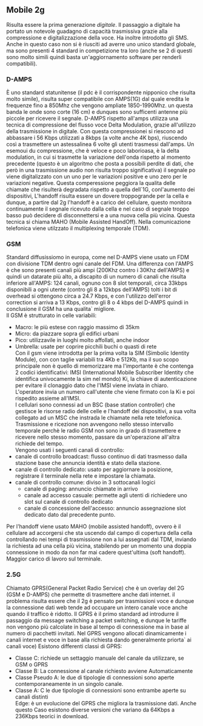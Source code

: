 ## Mobile 2g
Risulta essere la prima generazione _digitale_. Il passaggio a digitale ha portato un notevole guadagno di capacità trasmissiva grazie alla compressione e digitalizzazione della voce. Ha inoltre introdotto gli SMS.<br>
Anche in questo caso non si è riusciti ad averre uno unico standard globale, ma sono presenti 4 standard in competizione tra loro (anche se 2 di questi sono molto simili quindi basta un'aggiornamento software per renderli compatibili).

### D-AMPS
È uno standard statunitense (il pdc è il corrispondente nipponico che risulta molto simile), risulta super compatibile con AMPS(1G) dal quale eredita le frequenze fino a 850Mhz che vengono ampliate 1850-1990Mhz. un questa banda le onde sono corte (16 cm) e dunques sono sufficenti antenne più piccole per ricevere il segnale. D-AMPS rispetto all'amps utilizza una tecnica di compressione del flusso voce Delta Modulation, grazie all'utilizzo della trasmissione in digitale. Con questa compressionei si riescono ad abbassare i 56 Kbps utilizzati a 8kbps (a volte anche 4K    bps), riuscendo così a trasmettere un astessalinea 6 volte gli utenti trasmessi dall'amps. Un esemoui du compressione, che è veloce e poco laborioasa, è la delta modulation, in cui si trasmette la variazione dell'onda rispetto al momento precedente (questo è un algoritmo che posta a possibili perdite di dati, che però in una trasmissione audio non risulta troppo significativa) il segnale po viene digitalizzato con un uno per le variazioni positive e uno zero per le variazioni negative. Questa comperessione peggiora la qualita delle chiamate che risulterà degradata rispetto a quella dell`1G, conl'aumento dei dispositivi, L'handoff risulta essere un dovere troppogrande per la cella e dunque, a partire dal 2g l'handoff è a carico del cellulare, questo monitora continuamente il segnale ricevuto dalla cella e nel caso di segnale troppo basso può decidere di disconnettersi e a una nuova cella più vicina. Questa tecnica si chiama MAHO (Mobile Assisted HandOff). Nella comunicazione telefonica viene utilzzato il multiplexing temporale (TDM).
### GSM
Standard diffusissiomo in europa, come nel D-AMPS viene usato un FDM con divisione TDM dentro ogni canale del FDM. Una differenza con l'AMPS è che sono presenti canali più ampi (200Khz contro i 30Khz dell'AMPS) e quindi un datarate più alto, a discapito di un numero di canali che risulta inferiore all'AMPS: 124 canali, ognuno con 8 slot temporali, circa 33kbps disponibili a ogni utente  (contro gli 8 a 12kbps dell'AMPS) tolti i bit di overhead si ottengono circa a 24.7 Kbps, e con l'utilizzo dell'error correction si arriva a 13 Kbps, contro gli 8 o 4 kbps del D-AMPS quindi in conclusione il GSM ha una qualita` migliore.<br>
Il GSM è strutturato in celle variabili: <br>
- Macro: le più estese con raggio massimo di 35km <br> 
- Micro: da piazzare sopra gli edifici urbani<br>
- Pico: utilizzavile in luoghi molto affollati, anche indoor <br>
- Umbrella: usate per coprire picchili buchi o quasti di rete<br>
Con il gsm viene introdotta per la prima volta la SIM (Simbolic Identity Module), con con taglie variabili tra 4Kb e 512Kb, ma il suo scopo principale non è quello di memorizzare ma l'importante è che contenga 2 codici identificativi:
IMSI (International Mobile Subscriber Identity che identifica univocamente la sim nel mondo)
Ki, la chiave di autenticazione per evitare il clonaggio dato che l'IMSI viene inviata in chiaro.
L'operatore invia un numero call'utente che viene firmato con la Ki e poi rispedito assieme all'IMSI.<br>
I cellulari sono connessi ad un BSC (base station controller) che gestisce le risorse radio delle celle e l'handoff dei dispositivi, a sua volta collegato ad un MSC che instrada le chiamate nella rete telefonica.<br>
Trasmissione e ricezione non avvengono nello stesso intervallo temporale perchè le radio GSM non sono in grado di trasmettere e ricevere nello stesso momento, passare da un'operazione all'altra richiede del tempo.<br>
Vengono usati i seguenti canali di controllo:
- canale di controllo broadcast: flusso continuo di dati trasmesso dalla stazione base che annuncia identità e stato della stazione.
- canale di controllo dedicato: usato per aggiornare la posizione, registrare il terminale nella rete e impostare la chiamata.
- canale di controllo comune: diviso in 3 sottocanali logici
  - canale di paging: annuncio chiamate in arrivo
  - canale ad accesso casuale: permette agli utenti di richiedere uno slot sul canale di controllo dedicato
  - canale di concessione dell'accesso: annuncio assegnazione slot dedicato dato dal precedente punto.

Per l'handoff viene usato MAHO (mobile assisted handoff), ovvero è il cellulare ad accorgersi che sta uscendo dal campo di copertura della cella controllando nei tempi di trasmissione non a lui assegnati dal TDM, inviando la richiesta ad una cella più vicina, stabilendo per un momento una doppia connessione in modo da non far mai cadere quest'ultima (soft handoff). Maggior carico di lavoro sul terminale.
### 2.5G
Chiamato GPRS(General Packet Radio Service) che è un overlay del 2G (GSM e D-AMPS) che permette di trasmettere anche dati internet. il problema risulta essere che il 2g è pensato per trasmissioni voce e dunque la connessione dati web tende ad occupare un intero canale voce anche quando il traffico è ridotto. Il GPRS è il primo standard ad introdurre il passaggio da message switching a packet switching, e dunque le tariffe non vengono più calcolate in base al tempo di connessione ma in base al numero di pacchetti invitati. Nel GPRS vengono allocati dinamicamente i canali internet e voce in base alla richiesta dando generalmente priorta` ai canali voce) 
Esistono differenti classi di GPRS:<br>
- Classe C: richiede un settaggio manuale del canale da utilizzare, se GSM o GPRS<br>
- Classe B: La connessione al canale richiesto avviene Automaticamente<br>
- Classe Pseudo A: le due di tipologie di connessioni sono aperte contemporaneamente in un singolo canale.<br>
- Classe A: C le due tipologie di connessioni sono entrambe aperte su canali distinti<br>
Edge: è un evolucione del GPRS che migliora la trasmissione dati. Anche questo Caso esistono diverse versioni che variano da 64Kbps a 236Kbps teorici in download.